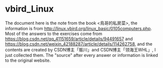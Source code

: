 # vbird_Linux
The document here is the note from the book <鳥哥的私房菜>, the information is from http://linux.vbird.org/linux_basic/0105computers.php.
Most of the answers to the exercises come from https://blog.csdn.net/qq_41151659/article/details/94491657
and https://blog.csdn.net/weixin_42188287/article/details/114262758, and the contents are created by CSDN博主「赈川」and CSDN博主「领海王WHL」, I just collected them.
The "source" after every answer or information is linked to the original website.
